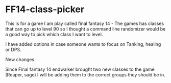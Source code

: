 # FF14-class-picker

This is for a game I am play called final fantasy 14 - The games has classes that can go up to level 90 so I thought a command line randomizer would be a good way to pick which class I want to level. 

I have added options in case someone wants to focus on Tanking, healing or DPS.

New changes

Since Final fantasy 14 endwalker brought two new classes to the game (Reaper, sage) I will be adding them to the correct groups they should be in.
